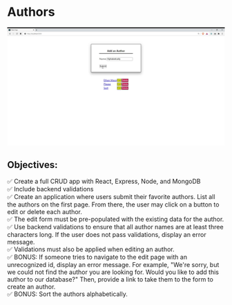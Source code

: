 # Authors
[![img](static/preview.jpg)](https://youtu.be/6hmjlv1eAT4)
## Objectives: 
:white_check_mark: Create a full CRUD app with React, Express, Node, and MongoDB<br/>
:white_check_mark: Include backend validations<br/>
:white_check_mark: Create an application where users submit their favorite authors. List all the authors on the first page. From there, the user may click on a button to edit or delete each author. <br/>
:white_check_mark: The edit form must be pre-populated with the existing data for the author. <br/>
:white_check_mark: Use backend validations to ensure that all author names are at least three characters long. If the user does not pass validations, display an error message. <br/>:white_check_mark: Validations must also be applied when editing an author. <br/>
:white_check_mark: BONUS: If someone tries to navigate to the edit page with an unrecognized id, display an error message. For example, "We're sorry, but we could not find the author you are looking for. Would you like to add this author to our database?" Then, provide a link to take them to the form to create an author. <br/>
:white_check_mark: BONUS: Sort the authors alphabetically.<br/>